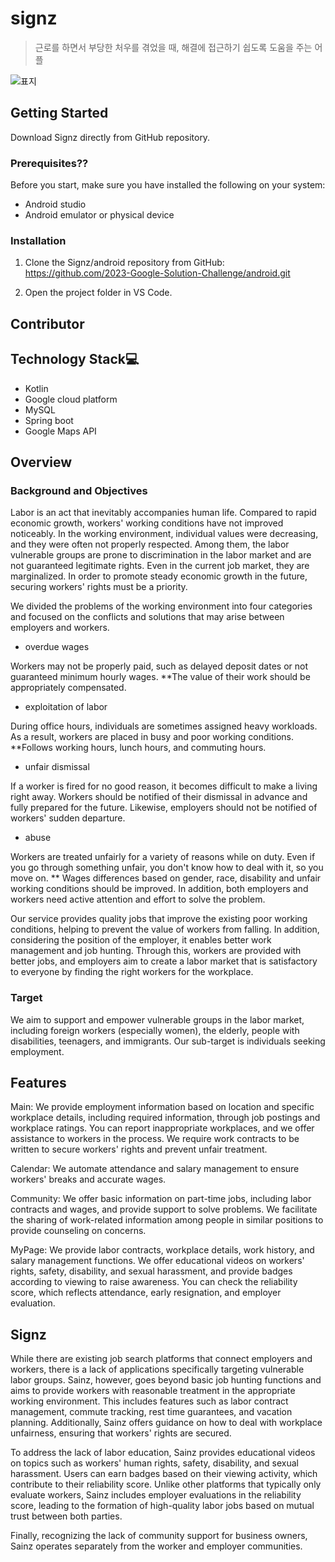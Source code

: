 # signz
>근로를 하면서 부당한 처우를 겪었을 때, 해결에 접근하기 쉽도록 도움을 주는 어플

![표지](https://user-images.githubusercontent.com/100350128/228879769-c5fbf3f6-c967-4624-b3c3-d380504ac7d1.png)



Getting Started
--
Download Signz directly from GitHub repository. 

### Prerequisites??
Before you start, make sure you have installed the following on your system:

- Android studio
- Android emulator or physical device

### Installation
1. Clone the Signz/android repository from GitHub: https://github.com/2023-Google-Solution-Challenge/android.git

2. Open the project folder in VS Code.

Contributor
---

Technology Stack💻
---
- Kotlin
- Google cloud platform
- MySQL
- Spring boot
- Google Maps API

Overview
---
### Background and Objectives
Labor is an act that inevitably accompanies human life. Compared to rapid economic growth, workers' working conditions have not improved noticeably. In the working environment, individual values were decreasing, and they were often not properly respected. Among them, the labor vulnerable groups are prone to discrimination in the labor market and are not guaranteed legitimate rights. Even in the current job market, they are marginalized. In order to promote steady economic growth in the future, securing workers' rights must be a priority.

We divided the problems of the working environment into four categories and focused on the conflicts and solutions that may arise between employers and workers.

- overdue wages

Workers may not be properly paid, such as delayed deposit dates or not guaranteed minimum hourly wages. **The value of their work should be appropriately compensated.

- exploitation of labor

During office hours, individuals are sometimes assigned heavy workloads. As a result, workers are placed in busy and poor working conditions. **Follows working hours, lunch hours, and commuting hours.

- unfair dismissal

If a worker is fired for no good reason, it becomes difficult to make a living right away. Workers should be notified of their dismissal in advance and fully prepared for the future. Likewise, employers should not be notified of workers' sudden departure.

- abuse

Workers are treated unfairly for a variety of reasons while on duty. Even if you go through something unfair, you don't know how to deal with it, so you move on. ** Wages differences based on gender, race, disability and unfair working conditions should be improved. In addition, both employers and workers need active attention and effort to solve the problem.

Our service provides quality jobs that improve the existing poor working conditions, helping to prevent the value of workers from falling. In addition, considering the position of the employer, it enables better work management and job hunting. Through this, workers are provided with better jobs, and employers aim to create a labor market that is satisfactory to everyone by finding the right workers for the workplace.

### Target
We aim to support and empower vulnerable groups in the labor market, including foreign workers (especially women), the elderly, people with disabilities, teenagers, and immigrants. Our sub-target is individuals seeking employment.


Features
---
Main:
We provide employment information based on location and specific workplace details, including required information, through job postings and workplace ratings.
You can report inappropriate workplaces, and we offer assistance to workers in the process.
We require work contracts to be written to secure workers' rights and prevent unfair treatment.

Calendar:
We automate attendance and salary management to ensure workers' breaks and accurate wages.

Community:
We offer basic information on part-time jobs, including labor contracts and wages, and provide support to solve problems.
We facilitate the sharing of work-related information among people in similar positions to provide counseling on concerns.

MyPage:
We provide labor contracts, workplace details, work history, and salary management functions.
We offer educational videos on workers' rights, safety, disability, and sexual harassment, and provide badges according to viewing to raise awareness.
You can check the reliability score, which reflects attendance, early resignation, and employer evaluation.

Signz
---
While there are existing job search platforms that connect employers and workers, there is a lack of applications specifically targeting vulnerable labor groups. Sainz, however, goes beyond basic job hunting functions and aims to provide workers with reasonable treatment in the appropriate working environment. This includes features such as labor contract management, commute tracking, rest time guarantees, and vacation planning. Additionally, Sainz offers guidance on how to deal with workplace unfairness, ensuring that workers' rights are secured.

To address the lack of labor education, Sainz provides educational videos on topics such as workers' human rights, safety, disability, and sexual harassment. Users can earn badges based on their viewing activity, which contribute to their reliability score. Unlike other platforms that typically only evaluate workers, Sainz includes employer evaluations in the reliability score, leading to the formation of high-quality labor jobs based on mutual trust between both parties.

Finally, recognizing the lack of community support for business owners, Sainz operates separately from the worker and employer communities.
